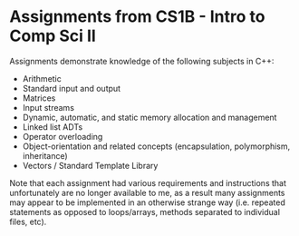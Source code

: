 # Assignments from CS1B - Intro to Comp Sci II
Assignments demonstrate knowledge of the following subjects in C++:
- Arithmetic
- Standard input and output
- Matrices
- Input streams
- Dynamic, automatic, and static memory allocation and management
- Linked list ADTs
- Operator overloading
- Object-orientation and related concepts (encapsulation, polymorphism, inheritance)
- Vectors / Standard Template Library

Note that each assignment had various requirements and instructions that unfortunately are no longer available to me, as a result many assignments may appear to be implemented in an otherwise strange way (i.e. repeated statements as opposed to loops/arrays, methods separated to individual files, etc).
